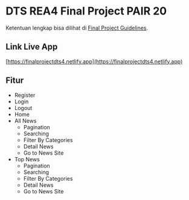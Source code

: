 # DTS REA4 Final Project PAIR 20

Ketentuan lengkap bisa dilihat di [Final Project Guidelines](https://docs.google.com/document/d/122KyWNQ4xxU4aFwWbM4vIfH7LM4AH2CZEZa3YsEHjCk). 

## Link Live App
[https://finalprojectdts4.netlify.app](https://finalprojectdts4.netlify.app)

## Fitur
* Register
* Login
* Logout
* Home
* All News
    * Pagination
    * Searching
    * Filter By Categories
    * Detail News
    * Go to News Site
* Top News
    * Pagination
    * Searching
    * Filter By Categories
    * Detail News
    * Go to News Site